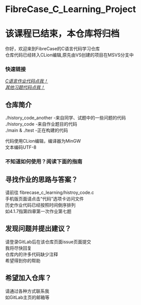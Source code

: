 # FibreCase_C_Learning_Project
# 该课程已结束，本仓库将归档

你好，欢迎来到FibreCase的C语言代码学习仓库  
仓库代码已经转入CLion编辑,原先由VS创建的项目在MSVS分支中    

### 快速链接

*[C语言作业代码点我！](https://gitlab.com/FibreCase/fibrecase_c_learning/-/blob/master/histroy_code.c)*  
*[其他习题代码点我！](https://gitlab.com/FibreCase/fibrecase_c_learning/-/blob/master/history_code_another.c)*  

## 仓库简介
./history_code_another -来自同学、试题中的一些问题的代码  
./history_code -来自作业题目的代码  
./main & ./test -正在构建的代码   
  
代码使用CLion编辑，编译器为MinGW  
文本编码UTF-8  

### 不知道如何使用？阅读下面的指南

## 寻找作业的思路与答案？
请前往 fibrecase_c_learning/histroy_code.c  
手机版页面请点击“代码”选项卡访问文件  
历史作业代码已经按照时间倒序排列  
如4.1.7指第四章第一次作业第七题  

## 发现问题并提出建议？

请登录GitLab后在该仓库页面issue页面提交  
我将尽快回复  
仓库内的许多代码缺少注释  
希望得到你的帮助 

## 希望加入仓库？

请通过各种方式联系我  
如GitLab主页的邮箱等  
